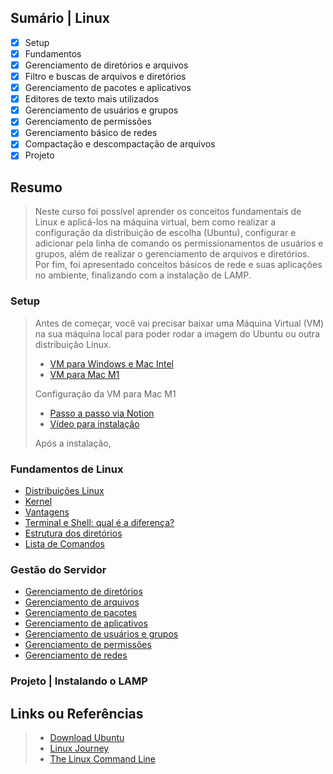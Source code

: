 ## Sumário | Linux

- [x] Setup
- [x] Fundamentos
- [x] Gerenciamento de diretórios e arquivos
- [x] Filtro e buscas de arquivos e diretórios
- [x] Gerenciamento de pacotes e aplicativos
- [x] Editores de texto mais utilizados
- [x] Gerenciamento de usuários e grupos
- [x] Gerenciamento de permissões
- [x] Gerenciamento básico de redes
- [x] Compactação e descompactação de arquivos
- [x] Projeto

## Resumo

> Neste curso foi possível aprender os conceitos fundamentais de Linux e aplicá-los na máquina virtual, bem como realizar a configuração da distribuição de escolha (Ubuntu), configurar e adicionar pela linha de comando os permissionamentos de usuários e grupos, além de realizar o gerenciamento de arquivos e diretórios. Por fim, foi apresentado conceitos básicos de rede e suas aplicações no ambiente, finalizando com a instalação de LAMP.

### Setup

> Antes de começar, você vai precisar baixar uma Máquina Virtual (VM) na sua máquina local para poder rodar a imagem do Ubuntu ou outra distribuição Linux. 
>
> - [VM para Windows e Mac Intel](https://www.virtualbox.org/wiki/Downloads)
> - [VM para Mac M1](https://mac.getutm.app/)
> 
> Configuração da VM para Mac M1
> 
> - [Passo a passo via Notion](https://www.notion.so/siriusb/Linux-026e819fdf434cc8894eff9cb3010b79?pvs=4)
> - [Vídeo para instalação](https://youtu.be/6mtfncj9vhU)
>
> Após a instalação, 

### Fundamentos de Linux

- [Distribuições Linux](distribuicoes_linux.md)
- [Kernel](kernel.md)
- [Vantagens](vantagens.md)
- [Terminal e Shell: qual é a diferença?](terminal_shell.md)
- [Estrutura dos diretórios](estrutura_canonica.md)
- [Lista de Comandos](comandos.md)

### Gestão do Servidor
- [Gerenciamento de diretórios](diretorios.md)
- [Gerenciamento de arquivos](arquivos.md)
- [Gerenciamento de pacotes](pacotes.md)
- [Gerenciamento de aplicativos](aplicativos.md)
- [Gerenciamento de usuários e grupos](usuarios_grupos.md)
- [Gerenciamento de permissões](permissoes.md)
- [Gerenciamento de redes](redes.md)

### Projeto | Instalando o LAMP

  > 

## Links ou Referências 
> - [Download Ubuntu](https://ubuntu.com/)
> - [Linux Journey](https://linuxjourney.com/)
> - [The Linux Command Line](https://linuxcommand.org/tlcl.php)